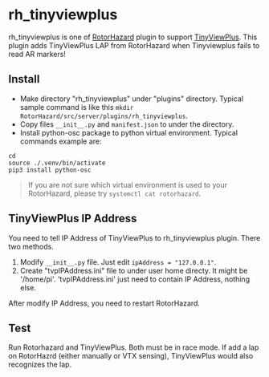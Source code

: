 # rh_tinyviewplus

[RotorHazard]:https://github.com/RotorHazard/RotorHazard
[TinyViewPlus]:https://github.com/t-asano/tinyviewplus
rh_tinyviewplus is one of [RotorHazard] plugin to support [TinyViewPlus].
This plugin adds TinyViewPlus LAP from RotorHazard when Tinyviewplus fails to read AR markers!

## Install
- Make directory "rh_tinyviewplus" under "plugins" directory. Typical sample command is like this `mkdir RotorHazard/src/server/plugins/rh_tinyviewplus`.
- Copy files `__init__.py` and `manifest.json` to under the directory.
- Install python-osc package to python virtual environment. Typical commands example are:
```
cd
source ./.venv/bin/activate
pip3 install python-osc
```
> If you are not sure which virtual environment is used to your RotorHazard, please try `systemctl cat rotorhazard`.

## TinyViewPlus IP Address
You need to tell IP Address of TinyViewPlus to rh_tinyviewplus plugin. There two methods.
1. Modify `__init__.py` file. Just edit `ipAddress = "127.0.0.1"`.
2. Create "tvpIPAddress.ini" file to under user home directy. It might be '/home/pi'. 'tvpIPAddress.ini' just need to contain IP Address, nothing else.

After modify IP Address, you need to restart RotorHazard.

## Test
Run Rotorhazard and TinyViewPlus. Both must be in race mode. If add a lap on RotorHazrd (either manually or VTX sensing), TinyViewPlus would also recognizes the lap.

